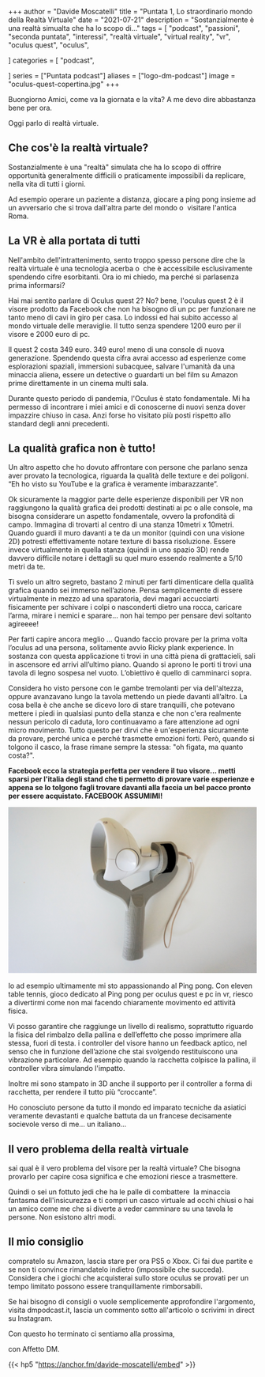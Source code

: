 +++
author = "Davide Moscatelli"
title = "Puntata 1, Lo straordinario mondo della Realtà Virtuale"
date = "2021-07-21"
description = "Sostanzialmente è una realtà simualta che ha lo scopo di..."
tags = [
    "podcast",
    "passioni",
    "seconda puntata",
    "interessi",
    "realtà virtuale",
    "virtual reality",
    "vr",
    "oculus quest",
    "oculus",

]
categories = [
    "podcast",

]
series = ["Puntata podcast"]
aliases = ["logo-dm-podcast"]
image = "oculus-quest-copertina.jpg"
+++

Buongiorno Amici, come va la giornata e la vita?
A me devo dire abbastanza bene per ora.

Oggi parlo di realtà virtuale.
<!--more-->

## Che cos'è la realtà virtuale?

Sostanzialmente è una "realtà" simulata che ha lo scopo di offrire opportunità generalmente difficili o praticamente impossibili da replicare, nella vita di tutti i giorni.

Ad esempio operare un paziente a distanza, giocare a ping pong insieme ad un avversario che si trova dall'altra parte del mondo o  visitare l'antica Roma.

## La VR è alla portata di tutti

Nell'ambito dell'intrattenimento, sento troppo spesso persone dire che la realtà virtuale è una tecnologia acerba o  che è accessibile esclusivamente spendendo cifre esorbitanti.
Ora io mi chiedo, ma perché si parlasenza prima informarsi?

Hai mai sentito parlare di Oculus quest 2? No?
bene, l'oculus quest 2 è il visore prodotto da Facebook che non ha bisogno di un pc per funzionare ne tanto meno di cavi in giro per casa. Lo indossi ed hai subito accesso al mondo virtuale delle meraviglie. Il tutto senza spendere 1200 euro per il visore e 2000 euro di pc.

Il quest 2 costa 349 euro. 349 euro! meno di una console di nuova generazione.
Spendendo questa cifra avrai accesso ad esperienze come esplorazioni spaziali, immersioni subacquee, salvare l'umanità da una minaccia aliena, essere un detective o guardarti un bel film su Amazon prime direttamente in un cinema multi sala.

Durante questo periodo di pandemia, l'Oculus è stato fondamentale. Mi ha permesso di incontrare i miei amici e di conoscerne di nuovi senza dover impazzire chiuso in casa. Anzi forse ho visitato più posti rispetto allo standard degli anni precedenti.

## La qualità grafica non è tutto!

Un altro aspetto che ho dovuto affrontare con persone che parlano senza aver provato la tecnologica, riguarda la qualità delle texture e dei poligoni. “Eh ho visto su YouTube e la grafica è veramente imbarazzante”.

Ok sicuramente la maggior parte delle esperienze disponibili per VR non raggiungono la qualità grafica dei prodotti destinati ai pc o alle console, ma bisogna considerare un aspetto fondamentale, ovvero la profondità di campo.
Immagina di trovarti al centro di una stanza 10metri x 10metri. Quando guardi il muro davanti a te da un monitor (quindi con una visione 2D) potresti effettivamente notare texture di bassa risoluzione.
Essere invece virtualmente in quella stanza (quindi in uno spazio 3D) rende davvero difficile notare i dettagli su quel muro essendo realmente a 5/10 metri da te.

Ti svelo un altro segreto, bastano 2 minuti per farti dimenticare della qualità grafica quando sei immerso nell’azione. Pensa semplicemente di essere virtualmente in mezzo ad una sparatoria, devi magari accucciarti fisicamente per schivare i colpi o nasconderti dietro una rocca, caricare l’arma, mirare i nemici e sparare... non hai tempo per pensare devi soltanto agireeee!

Per farti capire ancora meglio … Quando faccio provare per la prima volta l’oculus ad una persona, solitamente avvio Ricky plank experience.
In sostanza con questa applicazione ti trovi in una città piena di grattacieli, sali in ascensore ed arrivi all’ultimo piano. Quando si aprono le porti ti trovi una tavola di legno sospesa nel vuoto. L’obiettivo è quello di camminarci sopra.

Considera ho visto persone con le gambe tremolanti per via dell'altezza, oppure avanzavano lungo la tavola mettendo un piede davanti all’altro. La cosa bella è che anche se dicevo loro di stare tranquilli, che potevano mettere i piedi in qualsiasi punto della stanza e che non c'era realmente nessun pericolo di caduta, loro continuavamo a fare attenzione ad ogni micro movimento. Tutto questo per dirvi che è un'esperienza sicuramente da provare, perché unica e perché trasmette emozioni forti.
Però, quando si tolgono il casco, la frase rimane sempre la stessa: "oh figata, ma quanto costa?".


**Facebook ecco la strategia perfetta per vendere il tuo visore... metti sparsi per l'italia degli stand che ti permetto di provare varie esperienze e appena se lo tolgono fagli trovare davanti alla faccia un bel pacco pronto per essere acquistato. FACEBOOK ASSUMIMI!**

![Supporto per controller Oculus](supporto-ping-pong-oculus.jpg)

Io ad esempio ultimamente mi sto appassionando al Ping pong. Con eleven table tennis, gioco dedicato al Ping pong per oculus quest e pc in vr, riesco a divertirmi come non mai facendo chiaramente movimento ed attività fisica.

Vi posso garantire che raggiunge un livello di realismo, soprattutto riguardo la fisica del rimbalzo della pallina e dell’effetto che posso imprimere alla stessa, fuori di testa. i controller del visore hanno un feedback aptico, nel senso che in funzione dell’azione che stai svolgendo restituiscono una vibrazione particolare. Ad esempio quando la racchetta colpisce la pallina, il controller vibra simulando l'impatto.

Inoltre mi sono stampato in 3D anche il supporto per il controller a forma di racchetta, per rendere il tutto più “croccante”.

Ho conosciuto persone da tutto il mondo ed imparato tecniche da asiatici veramente devastanti e qualche battuta da un francese decisamente socievole verso di me… un italiano…

## Il vero problema della realtà virtuale

sai qual è il vero problema del visore per la realtà virtuale? Che bisogna provarlo per capire cosa significa e che emozioni riesce a trasmettere.

Quindi o sei un fottuto jedi che ha le palle di combattere  la minaccia fantasma dell'insicurezza e ti compri un casco virtuale ad occhi chiusi o hai un amico come me che si diverte a veder camminare su una tavola le persone. Non esistono altri modi.

## Il mio consiglio
compratelo su Amazon, lascia stare per ora PS5 o Xbox.  Ci fai due partite e se non ti convince rimandatelo indietro (impossibile che succeda). Considera che i giochi che acquisterai sullo store oculus se provati per un tempo limitato possono essere tranquillamente rimborsabili.

Se hai bisogno di consigli o vuole semplicemente approfondire l'argomento, visita dmpodcast.it, lascia un commento sotto all'articolo o scrivimi in direct su Instagram.


Con questo ho terminato ci sentiamo alla prossima,

con Affetto DM.

{{< hp5 "https://anchor.fm/davide-moscatelli/embed" >}}
